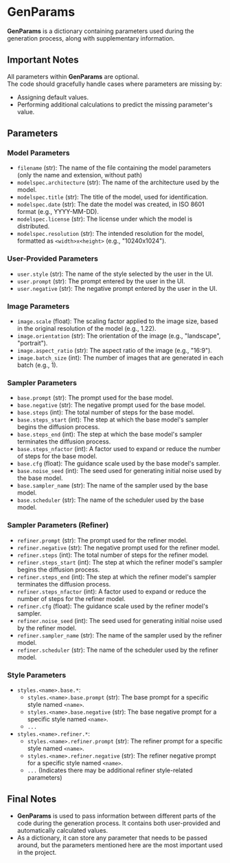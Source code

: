 # GenParams

**GenParams** is a dictionary containing parameters used during the generation process, along with supplementary information.

## Important Notes

All parameters within **GenParams** are optional.  
The code should gracefully handle cases where parameters are missing by:
*   Assigning default values.
*   Performing additional calculations to predict the missing parameter's value.

## Parameters

### Model Parameters

*   `filename` (str): The name of the file containing the model parameters (only the name and extension, without path)
*   `modelspec.architecture` (str): The name of the architecture used by the model.
*   `modelspec.title` (str): The title of the model, used for identification.
*   `modelspec.date` (str): The date the model was created, in ISO 8601 format (e.g., YYYY-MM-DD).
*   `modelspec.license` (str): The license under which the model is distributed.
*   `modelspec.resolution` (str): The intended resolution for the model, formatted as `<width>x<height>` (e.g., "10240x1024").

### User-Provided Parameters

*   `user.style` (str): The name of the style selected by the user in the UI.
*   `user.prompt` (str): The prompt entered by the user in the UI.
*   `user.negative` (str): The negative prompt entered by the user in the UI.

### Image Parameters

*   `image.scale` (float): The scaling factor applied to the image size, based in the original resolution of the model (e.g., 1.22).
*   `image.orientation` (str): The orientation of the image (e.g., "landscape", "portrait").
*   `image.aspect_ratio` (str): The aspect ratio of the image (e.g., "16:9").
*   `image.batch_size` (int): The number of images that are generated in each batch (e.g., 1).

### Sampler Parameters

*   `base.prompt` (str): The prompt used for the base model.
*   `base.negative` (str): The negative prompt used for the base model.
*   `base.steps` (int): The total number of steps for the base model.
*   `base.steps_start` (int): The step at which the base model's sampler begins the diffusion process.
*   `base.steps_end` (int): The step at which the base model's sampler terminates the diffusion process.
*   `base.steps_nfactor` (int): A factor used to expand or reduce the number of steps for the base model.
*   `base.cfg` (float): The guidance scale used by the base model's sampler.
*   `base.noise_seed` (int): The seed used for generating initial noise used by the base model.
*   `base.sampler_name` (str): The name of the sampler used by the base model.
*   `base.scheduler` (str): The name of the scheduler used by the base model.

### Sampler Parameters (Refiner)

*   `refiner.prompt` (str): The prompt used for the refiner model.
*   `refiner.negative` (str): The negative prompt used for the refiner model.
*   `refiner.steps` (int): The total number of steps for the refiner model.
*   `refiner.steps_start` (int): The step at which the refiner model's sampler begins the diffusion process.
*   `refiner.steps_end` (int): The step at which the refiner model's sampler terminates the diffusion process.
*   `refiner.steps_nfactor` (int): A factor used to expand or reduce the number of steps for the refiner model.
*   `refiner.cfg` (float): The guidance scale used by the refiner model's sampler.
*   `refiner.noise_seed` (int): The seed used for generating initial noise used by the refiner model.
*   `refiner.sampler_name` (str): The name of the sampler used by the refiner model.
*   `refiner.scheduler` (str): The name of the scheduler used by the refiner model.

### Style Parameters

*   `styles.<name>.base.*`:
    *   `styles.<name>.base.prompt` (str): The base prompt for a specific style named `<name>`.
    *   `styles.<name>.base.negative` (str): The base negative prompt for a specific style named `<name>`.
    *   `...`
*   `styles.<name>.refiner.*`:
    *   `styles.<name>.refiner.prompt` (str): The refiner prompt for a specific style named `<name>`.
    *   `styles.<name>.refiner.negative` (str): The refiner negative prompt for a specific style named `<name>`.
    *   `...` (Indicates there may be additional refiner style-related parameters)

## Final Notes

* **GenParams** is used to pass information between different parts of the code during the generation process. It contains both user-provided and automatically calculated values.
* As a dictionary, it can store any parameter that needs to be passed around, but the parameters mentioned here are the most important used in the project.
